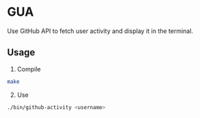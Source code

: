 # GUA

Use GitHub API to fetch user activity and display it in the terminal.

## Usage

1. Compile

```bash
make
```

2. Use

```bash
./bin/github-activity <username>
```
